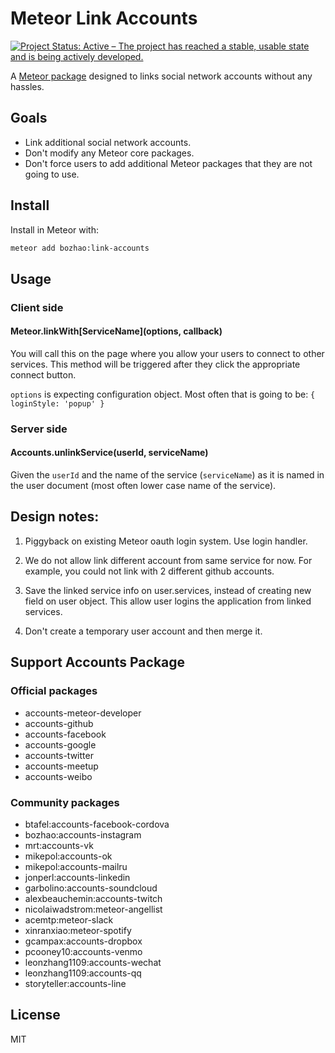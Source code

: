 # Meteor Link Accounts

[![Project Status: Active – The project has reached a stable, usable state and is being actively developed.](https://www.repostatus.org/badges/latest/active.svg)](https://www.repostatus.org/#active)

A [Meteor package](https://atmospherejs.com/bozhao/link-accounts) designed to links social network accounts without any hassles.

## Goals
* Link additional social network accounts.
* Don't modify any Meteor core packages.
* Don't force users to add additional Meteor packages that they are not going to use.

## Install
Install in Meteor with:

```bash
meteor add bozhao:link-accounts
```

## Usage
### Client side
#### Meteor.linkWith[ServiceName](options, callback)
You will call this on the page where you allow your users to connect to other services. This method will be triggered after they click the appropriate connect button.

`options` is expecting configuration object. Most often that is going to be: `{ loginStyle: 'popup' }`

### Server side
#### Accounts.unlinkService(userId, serviceName)
Given the `userId` and the name of the service (`serviceName`) as it is named in the user document (most often lower case name of the service).

## Design notes:
1. Piggyback on existing Meteor oauth login system. Use login handler.

2. We do not allow link different account from same service for now. For example, you
   could not link with 2 different github accounts.

3. Save the linked service info on user.services, instead of creating new field
   on user object.  This allow user logins the application from linked services.

4. Don't create a temporary user account and then merge it.

## Support Accounts Package

### Official packages
* accounts-meteor-developer
* accounts-github
* accounts-facebook
* accounts-google
* accounts-twitter
* accounts-meetup
* accounts-weibo

### Community packages
* btafel:accounts-facebook-cordova
* bozhao:accounts-instagram
* mrt:accounts-vk
* mikepol:accounts-ok
* mikepol:accounts-mailru
* jonperl:accounts-linkedin
* garbolino:accounts-soundcloud
* alexbeauchemin:accounts-twitch
* nicolaiwadstrom:meteor-angellist
* acemtp:meteor-slack
* xinranxiao:meteor-spotify
* gcampax:accounts-dropbox
* pcooney10:accounts-venmo
* leonzhang1109:accounts-wechat
* leonzhang1109:accounts-qq
* storyteller:accounts-line

## License
MIT
